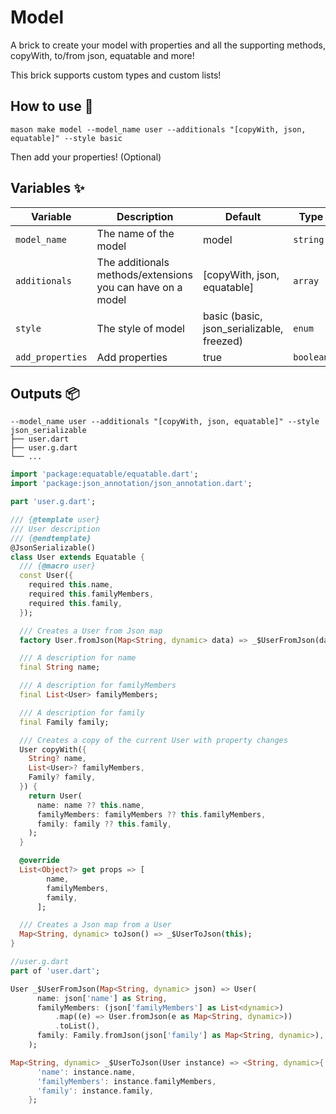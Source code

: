 # Model

A brick to create your model with properties and all the supporting methods, copyWith, to/from json, equatable and more!

This brick supports custom types and custom lists!

## How to use 🚀

```
mason make model --model_name user --additionals "[copyWith, json, equatable]" --style basic
```

Then add your properties! (Optional)

## Variables ✨

| Variable         | Description                                                | Default                                   | Type      |
| ---------------- | ---------------------------------------------------------- | ----------------------------------------- | --------- |
| `model_name`     | The name of the model                                      | model                                     | `string`  |
| `additionals`    | The additionals methods/extensions you can have on a model | [copyWith, json, equatable]               | `array`   |
| `style`          | The style of model                                         | basic (basic, json_serializable, freezed) | `enum`    |
| `add_properties` | Add properties                                             | true                                      | `boolean` |

## Outputs 📦

```
--model_name user --additionals "[copyWith, json, equatable]" --style json_serializable
├── user.dart
├── user.g.dart
└── ...
```

```dart
import 'package:equatable/equatable.dart';
import 'package:json_annotation/json_annotation.dart';

part 'user.g.dart';

/// {@template user}
/// User description
/// {@endtemplate}
@JsonSerializable()
class User extends Equatable {
  /// {@macro user}
  const User({
    required this.name,
    required this.familyMembers,
    required this.family,
  });

  /// Creates a User from Json map
  factory User.fromJson(Map<String, dynamic> data) => _$UserFromJson(data);

  /// A description for name
  final String name;

  /// A description for familyMembers
  final List<User> familyMembers;

  /// A description for family
  final Family family;

  /// Creates a copy of the current User with property changes
  User copyWith({
    String? name,
    List<User>? familyMembers,
    Family? family,
  }) {
    return User(
      name: name ?? this.name,
      familyMembers: familyMembers ?? this.familyMembers,
      family: family ?? this.family,
    );
  }

  @override
  List<Object?> get props => [
        name,
        familyMembers,
        family,
      ];

  /// Creates a Json map from a User
  Map<String, dynamic> toJson() => _$UserToJson(this);
}

//user.g.dart
part of 'user.dart';

User _$UserFromJson(Map<String, dynamic> json) => User(
      name: json['name'] as String,
      familyMembers: (json['familyMembers'] as List<dynamic>)
          .map((e) => User.fromJson(e as Map<String, dynamic>))
          .toList(),
      family: Family.fromJson(json['family'] as Map<String, dynamic>),
    );

Map<String, dynamic> _$UserToJson(User instance) => <String, dynamic>{
      'name': instance.name,
      'familyMembers': instance.familyMembers,
      'family': instance.family,
    };

```
